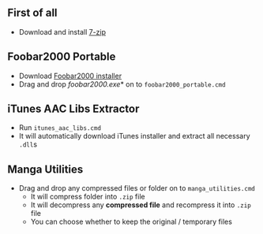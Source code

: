 ## First of all
- Download and install [7-zip](https://7-zip.org/)

## Foobar2000 Portable
- Download [Foobar2000 installer](https://www.foobar2000.org/download)
- Drag and drop **foobar2000*.exe** on to `foobar2000_portable.cmd`

## iTunes AAC Libs Extractor
- Run `itunes_aac_libs.cmd`
- It will automatically download iTunes installer and extract all necessary `.dll`s

## Manga Utilities
- Drag and drop any compressed files or folder on to `manga_utilities.cmd`
    - It will compress folder into `.zip` file
    - It will decompress any **compressed file** and recompress it into `.zip` file
    - You can choose whether to keep the original / temporary files
